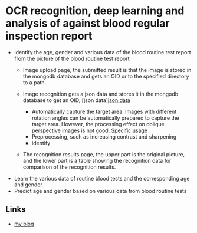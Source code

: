 # OCR recognition, deep learning and analysis of against blood regular inspection report

* Identify the age, gender and various data of the blood routine test report from the picture of the blood routine test report
    * Image upload page, the submitted result is that the image is stored in the mongodb database and gets an OID or to the specified directory to a path
    * Image recognition gets a json data and stores it in the mongodb database to get an OID, [json data][json data](https://coding.net/u/mengning/p/np2016/git/blob/master/BloodTestReportOCR/bloodtestdata.json)
       * Automatically capture the target area. Images with different rotation angles can be automatically prepared to capture the target area. However, the processing effect on oblique perspective images is not good. [Specific usage](https://coding.net/u/mengning/p/np2016/git/blob/master/BloodTestReportOCR/README.md)
       * Preprocessing, such as increasing contrast and sharpening
       * identify
           
    * The recognition results page, the upper part is the original picture, and the lower part is a table showing the recognition data for comparison of the recognition results.
* Learn the various data of routine blood tests and the corresponding age and gender
* Predict age and gender based on various data from blood routine tests

## Links

* [my blog](http://www.csxiaoyao.com/blog/2017/01/01/ustc-np2016%E8%AF%BE%E7%A8%8B%E5%AD%A6%E4%B9%A0%E6%80%BB%E7%BB%93/)
